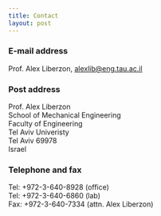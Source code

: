 ```yaml
---
title: Contact
layout: post
---
```


### E-mail address

Prof. Alex Liberzon, <a href="mailto:alexlib@eng.tau.ac.il"> alexlib@eng.tau.ac.il </a>

### Post address

Prof. Alex Liberzon  
School of Mechanical Engineering  
Faculty of Engineering  
Tel Aviv Univeristy  
Tel Aviv 69978  
Israel  



### Telephone and fax

Tel: +972-3-640-8928 (office)  
Tel: +972-3-640-6860 (lab)  
Fax: +972-3-640-7334 (attn. Alex Liberzon)
